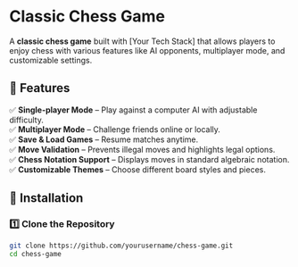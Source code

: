 # Classic Chess Game  

A **classic chess game** built with [Your Tech Stack] that allows players to enjoy chess with various features like AI opponents, multiplayer mode, and customizable settings.  

## 🎯 Features  
✅ **Single-player Mode** – Play against a computer AI with adjustable difficulty.  
✅ **Multiplayer Mode** – Challenge friends online or locally.  
✅ **Save & Load Games** – Resume matches anytime.  
✅ **Move Validation** – Prevents illegal moves and highlights legal options.  
✅ **Chess Notation Support** – Displays moves in standard algebraic notation.  
✅ **Customizable Themes** – Choose different board styles and pieces.  

## 🚀 Installation  

### **1️⃣ Clone the Repository**  
```sh
git clone https://github.com/yourusername/chess-game.git
cd chess-game
